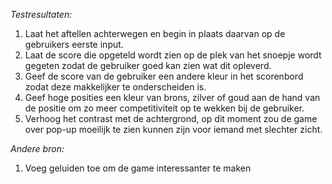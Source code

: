 _Testresultaten:_
1. Laat het aftellen achterwegen en begin in plaats daarvan op de gebruikers eerste input.
2. Laat de score die opgeteld wordt zien op de plek van het snoepje wordt gegeten zodat de gebruiker goed kan zien wat dit opleverd.
3. Geef de score van de gebruiker een andere kleur in het scorenbord zodat deze makkelijker te onderscheiden is.
4. Geef hoge posities een kleur van brons, zilver of goud aan de hand van de positie om zo meer competitiviteit op te wekken bij de gebruiker.
5. Verhoog het contrast met de achtergrond, op dit moment zou de game over pop-up moeilijk te zien kunnen zijn voor iemand met slechter zicht.

_Andere bron:_
1. Voeg geluiden toe om de game interessanter te maken
